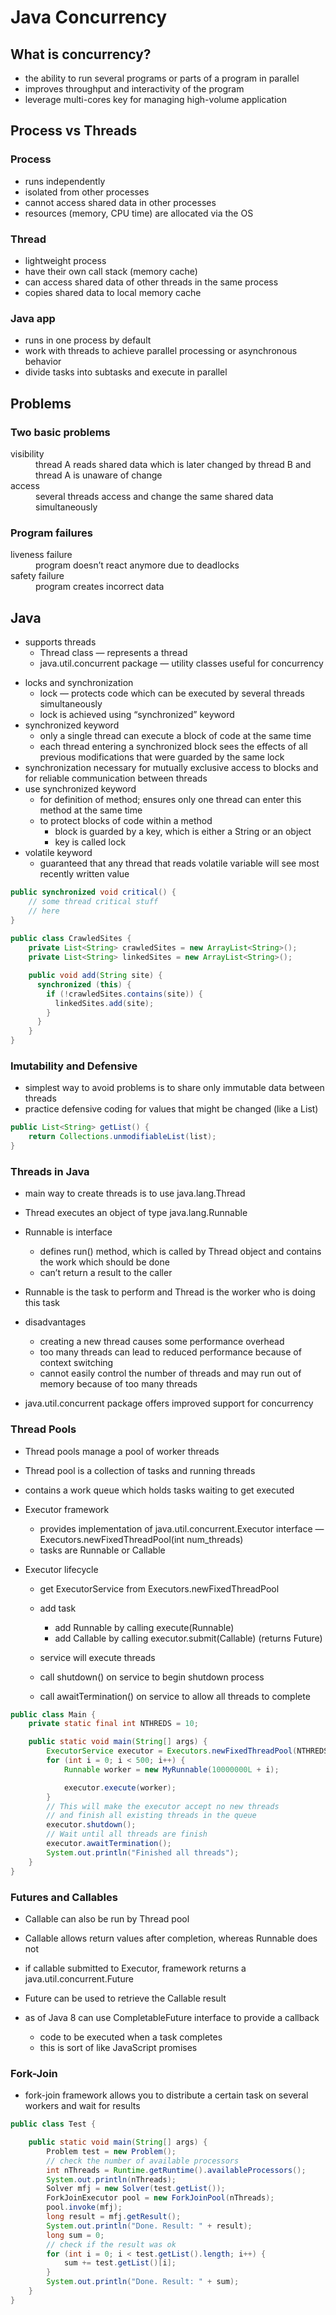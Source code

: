 # Java Concurrency

## What is concurrency?
* the ability to run several programs or parts of a program in parallel
* improves throughput and interactivity of the program
* leverage multi-cores key for managing high-volume application

## Process vs Threads

### Process

* runs independently
* isolated from other processes
* cannot access shared data in other processes
* resources (memory, CPU time) are allocated via the OS

### Thread

* lightweight process
* have their own call stack (memory cache)
* can access shared data of other threads in the same process
* copies shared data to local memory cache

### Java app

* runs in one process by default
* work with threads to achieve parallel processing or asynchronous behavior
* divide tasks into subtasks and execute in parallel

## Problems

### Two basic problems

<dl>
  <dt>visibility</dt>
  <dd>thread A reads shared data which is later changed by thread B and thread A is unaware of change</dd>

  <dt>access</dt>
  <dd>several threads access and change the same shared data simultaneously</dd>
</dl>

### Program failures

<dl>
  <dt>liveness failure</dt>
  <dd>program doesn’t react anymore due to deadlocks</dd>

  <dt>safety failure</dt>
  <dd>program creates incorrect data</dd>
</dl>

## Java

* supports threads
    - Thread class — represents a thread
    - java.util.concurrent package — utility classes useful for concurrency
- locks and synchronization
    - lock — protects code which can be executed by several threads simultaneously
    - lock is achieved using “synchronized” keyword
- synchronized keyword
    - only a single thread can execute a block of code at the same time
    - each thread entering a synchronized block sees the effects of all previous modifications that were guarded by the same lock
- synchronization necessary for mutually exclusive access to blocks and for reliable communication between threads
- use synchronized keyword
    - for definition of method; ensures only one thread can enter this method at the same time
    - to protect blocks of code within a method
      - block is guarded by a key, which is either a String or an object
      - key is called lock
- volatile keyword
    - guaranteed that any thread that reads volatile variable will see most recently written value

```java
public synchronized void critical() {
    // some thread critical stuff
    // here
}
  
public class CrawledSites {
    private List<String> crawledSites = new ArrayList<String>();
    private List<String> linkedSites = new ArrayList<String>();

    public void add(String site) {
      synchronized (this) {
        if (!crawledSites.contains(site)) {
          linkedSites.add(site);
        }
      }
    }
}
```

### Imutability and Defensive

- simplest way to avoid problems is to share only immutable data between threads
- practice defensive coding for values that might be changed (like a List)

```java
public List<String> getList() {
    return Collections.unmodifiableList(list);
}
```

### Threads in Java
- main way to create threads is to use java.lang.Thread
- Thread executes an object of type java.lang.Runnable
- Runnable is interface

    - defines run() method, which is called by Thread object and contains the work which should be done
    - can’t return a result to the caller
- Runnable is the task to perform and Thread is the worker who is doing this task
- disadvantages

    - creating a new thread causes some performance overhead
    - too many threads can lead to reduced performance because of context switching
    - cannot easily control the number of threads and may run out of memory because of too many threads
- java.util.concurrent package offers improved support for concurrency

### Thread Pools

- Thread pools manage a pool of worker threads
- Thread pool is a collection of tasks and running threads
- contains a work queue which holds tasks waiting to get executed
- Executor framework

    - provides implementation of java.util.concurrent.Executor interface — Executors.newFixedThreadPool(int num_threads)
    - tasks are Runnable or Callable
- Executor lifecycle

    - get ExecutorService from Executors.newFixedThreadPool
    - add task

        - add Runnable by calling execute(Runnable)
        - add Callable by calling executor.submit(Callable) (returns Future)
    - service will execute threads
    - call shutdown() on service to begin shutdown process
    - call awaitTermination() on service to allow all threads to complete

```java
public class Main {
    private static final int NTHREDS = 10;

    public static void main(String[] args) {
        ExecutorService executor = Executors.newFixedThreadPool(NTHREDS);
        for (int i = 0; i < 500; i++) {
            Runnable worker = new MyRunnable(10000000L + i);

            executor.execute(worker);
        }
        // This will make the executor accept no new threads
        // and finish all existing threads in the queue
        executor.shutdown();
        // Wait until all threads are finish
        executor.awaitTermination();
        System.out.println("Finished all threads");
    }
}
```

### Futures and Callables    

- Callable can also be run by Thread pool
- Callable allows return values after completion, whereas Runnable does not
- if callable submitted to Executor, framework returns a java.util.concurrent.Future
- Future can be used to retrieve the Callable result
- as of Java 8 can use CompletableFuture interface to provide a callback

    - code to be executed when a task completes
    - this is sort of like JavaScript promises

### Fork-Join

* fork-join framework allows you to distribute a certain task on several workers and wait for results

```java
public class Test {

    public static void main(String[] args) {
        Problem test = new Problem();
        // check the number of available processors
        int nThreads = Runtime.getRuntime().availableProcessors();
        System.out.println(nThreads);
        Solver mfj = new Solver(test.getList());
        ForkJoinExecutor pool = new ForkJoinPool(nThreads);
        pool.invoke(mfj);
        long result = mfj.getResult();
        System.out.println("Done. Result: " + result);
        long sum = 0;
        // check if the result was ok
        for (int i = 0; i < test.getList().length; i++) {
            sum += test.getList()[i];
        }
        System.out.println("Done. Result: " + sum);
    }
}
```
